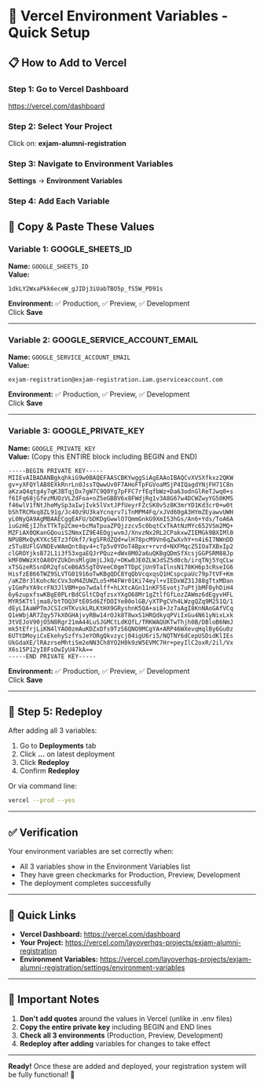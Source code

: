 # 🚀 Vercel Environment Variables - Quick Setup

## 📋 How to Add to Vercel

### Step 1: Go to Vercel Dashboard
https://vercel.com/dashboard

### Step 2: Select Your Project
Click on: **exjam-alumni-registration**

### Step 3: Navigate to Environment Variables
**Settings** → **Environment Variables**

### Step 4: Add Each Variable

## 📝 Copy & Paste These Values

### Variable 1: GOOGLE_SHEETS_ID
**Name:** `GOOGLE_SHEETS_ID`  
**Value:**
```
1dkLY2WxaPkk6eceW_gJIDj3iUabTBO5p_fS5W_PD91s
```
**Environment:** ✅ Production, ✅ Preview, ✅ Development  
Click **Save**

---

### Variable 2: GOOGLE_SERVICE_ACCOUNT_EMAIL
**Name:** `GOOGLE_SERVICE_ACCOUNT_EMAIL`  
**Value:**
```
exjam-registration@exjam-registration.iam.gserviceaccount.com
```
**Environment:** ✅ Production, ✅ Preview, ✅ Development  
Click **Save**

---

### Variable 3: GOOGLE_PRIVATE_KEY
**Name:** `GOOGLE_PRIVATE_KEY`  
**Value:** (Copy this ENTIRE block including BEGIN and END)
```
-----BEGIN PRIVATE KEY-----
MIIEvAIBADANBgkqhkiG9w0BAQEFAASCBKYwggSiAgEAAoIBAQCvXVSXfkxz2QKW
gv+yXFQYlAB8EXkRnrLn0JssTQwwUv0F7AHoFTpFGVoaMSjP4IQagdYNjFH71C8n
aKzaQ4qtg4y7qK3BTqjDx7gW7C9Q0Yg7pFFC7rfEqfbWz+Da63odnGlReTJwq0+s
f6IFq68jGfezMUOzVLZdFoa+oZ5eGBBV6x8FWdjRq1v3A8G67w4DCWZwyYG50KMS
f46wlV1fNtJheMySp3aIwjIvk5lVxtJPfUeyrFZcSK0v5z8K3mrYD1Kd3cr0+w0t
bShTRCMxq8ZL91g/Jc40z9U3kaYcnqrv7iTnMPM4Fq/xJVd60gA3HYmZEyawvUWH
yL0NyQA9AgMBAAECggEAFU/bDKDgGwwlO7QmmGnkG9XmIS3hGs/An6+Yds/ToA6A
iuGzHEjIJhxTTkTp2Cme+bcMaTpuaZPQjzzcv5c0bqtCxTkAtNzMYc652VSm2MQ+
MZFiAX0QKanGQouiS2NmxIZ9E4EOgjwvmJ/XnvzNx2RL2CPakxwZIEMGk9BXIMl0
NPUBMxQyKYXc5ETz3fOkf7/kgSFRdZQd+wlH78pcM9Vn6qZwXvhY+n4i6I7NWnDD
z5Tu8UFlGVNDEvWAmQnt8qv4+cTp5v0YOoT4Bpxr+rvrd+NXFMqcZ5IOaTXBxIp2
clGROYjksB72L1i3f53xgaEQJrPQuz+dWx8M02a6uQKBgQDmSfXcsjGGPSRM88Jp
kMF0WWzXtOA8OYZUkDnsMlgUmjLJkQ/+OKw0JE0ZLWJdSZ5d0cb/irqTNj5YqCLw
xTSGzeRSsnDR2qfsCeB6A5SgTOVeeC0gmTTDpCjUn9TaIlnsN178KH6p3cRseIG6
HisfzE866TWZ9SLVTG01916oTwKBgQDC8YqQbVcqxqsQ1HCspcpaUc79p7tVF+Km
/aKZ0r3lKohcNcCVx3oM4ZUWZLo5+M4FWr01Ki74eyl+vIEDxWZ31J88gTtxMDan
yIGmPxYA9crFN3JlVBM+po7wdalff+hLXtcAGn11nKF5Evotj7uPtjbMF0yhDiH4
6y6zupxfswKBgE0PLrBdCGltCDqfzsxYXgO68Mr1gZtlfGfLozZAWmz6dEgyvHFL
MYR5KTtljma8/btTOQ3FtE0Sd6ZfDOIYe00olGB/yXTPgCVh4LWzgQZq9M251Q/1
dEyLIAaWPTmJCSIcHTKvskLRLKtHX9GRyshnK5QA+ai8+Jz7aAgI8KnNAoGAfVCq
Q1eWbjAR7Zqy57kX0GHAjvyRBw14rOJk8T8wxS1HRQdkyqPViIxGu4N61yNixLxk
3tVEJoV90jO5N8Rgr21mA44LuSJGMCtLdKQfL/TRKWAQUKTwThjh0B/DBloB6NmJ
mk5tEfrjLiKN4lYAO0zmAuKDZxDfs9TzS6QNO9MCgYA+ARP46WXevqHqlBy6Gu0z
6UTtDMoyiCxEkehySzfYsJeYORgQkvzycj04igU6ri5/NQTNY6dCepUSDidKlIEs
UkGdaXE/lRAzrseMhtiSm2eNN3Ch8YO2H0k9zW5EVMC7Hr+peyIlC2oxR/2il/Vx
X6s15P12yI8FsOwIyU47kA==
-----END PRIVATE KEY-----
```
**Environment:** ✅ Production, ✅ Preview, ✅ Development  
Click **Save**

---

## 🔄 Step 5: Redeploy

After adding all 3 variables:

1. Go to **Deployments** tab
2. Click **...** on latest deployment
3. Click **Redeploy**
4. Confirm **Redeploy**

Or via command line:
```bash
vercel --prod --yes
```

---

## ✅ Verification

Your environment variables are set correctly when:
- All 3 variables show in the Environment Variables list
- They have green checkmarks for Production, Preview, Development
- The deployment completes successfully

---

## 🎯 Quick Links

- **Vercel Dashboard:** https://vercel.com/dashboard
- **Your Project:** https://vercel.com/layoverhqs-projects/exjam-alumni-registration
- **Environment Variables:** https://vercel.com/layoverhqs-projects/exjam-alumni-registration/settings/environment-variables

---

## 📌 Important Notes

1. **Don't add quotes** around the values in Vercel (unlike in .env files)
2. **Copy the entire private key** including BEGIN and END lines
3. **Check all 3 environments** (Production, Preview, Development)
4. **Redeploy after adding** variables for changes to take effect

---

**Ready!** Once these are added and deployed, your registration system will be fully functional! 🚀